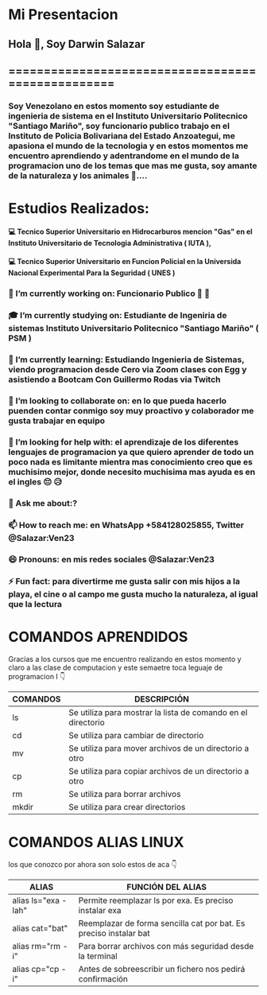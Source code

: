 # Mi Presentacion

## Hola 👋, Soy Darwin Salazar 

## ==================================================
### Soy Venezolano en estos momento soy estudiante de ingenieria de sistema en el Instituto Universitario Politecnico "Santiago Mariño", soy funcionario publico trabajo en el Instituto de Policia Bolivariana del Estado Anzoategui, me apasiona el mundo de la tecnologia y en estos momentos me encuentro aprendiendo y adentrandome en el mundo de la programacion uno de los temas que mas me gusta, soy amante de la naturaleza y los animales 🐶....

# Estudios Realizados:
#### 💻 Tecnico Superior Universitario en Hidrocarburos mencion "Gas" en el Instituto Universitario de Tecnologia Administrativa ( IUTA ),
#### 💻 Tecnico Superior Universitario en Funcion Policial en la Universida Nacional Experimental Para la Seguridad ( UNES )

### 🏢 I’m currently working on: Funcionario Publico 👮 🚓
### 🎓 I’m currently studying on: Estudiante de Ingeniria de sistemas Instituto Universitario Politecnico "Santiago Mariño" ( PSM )
### 🏫 I’m currently learning: Estudiando Ingenieria de Sistemas, viendo programacion desde Cero via Zoom clases con Egg y asistiendo a Bootcam Con Guillermo Rodas via Twitch
### 👯 I’m looking to collaborate on: en lo que pueda hacerlo puenden contar conmigo soy muy proactivo y colaborador me gusta trabajar en equipo 
### 🤔 I’m looking for help with: el aprendizaje de los diferentes lenguajes de programacion ya que quiero aprender de todo un poco nada es limitante mientra mas conocimiento creo que es muchisimo mejor, donde necesito muchisima mas ayuda es en el ingles 😔 😥
### 💬 Ask me about:?
### 📫 How to reach me: en WhatsApp +584128025855, Twitter @Salazar:Ven23
### 😄 Pronouns: en mis redes sociales @Salazar:Ven23
### ⚡ Fun fact: para divertirme me gusta salir con mis hijos a la playa, el cine o al campo me gusta mucho la naturaleza, al igual que la lectura


# COMANDOS APRENDIDOS
Gracias a los cursos que me encuentro realizando en estos momento y claro a las clase de computacion y este semaetre toca leguaje de programacion I 👇

| COMANDOS | DESCRIPCIÓN |
| ------ | ------ |
| ls | Se utiliza para mostrar la lista de comando en el directorio |
| cd | Se utiliza para cambiar de directorio |
| mv | Se utiliza para mover archivos de un directorio a otro |
| cp | Se utiliza para copiar archivos de un directorio a otro |
| rm | Se utiliza para borrar archivos  |
| mkdir | Se utiliza para crear directorios |


# COMANDOS ALIAS LINUX
los que conozco por ahora son solo estos de aca 👇

 ALIAS | FUNCIÓN DEL ALIAS |
| ---------- | ----------- |
| alias ls="exa -lah" | Permite reemplazar ls por exa. Es preciso instalar exa |
| alias cat="bat" | Reemplazar de forma sencilla cat por bat. Es preciso instalar bat |
| alias rm="rm -i" | Para borrar archivos con más seguridad desde la terminal |
| alias cp="cp -i" | Antes de sobreescribir un fichero nos pedirá confirmación  |


<!--
**Salazar-Ven23/Salazar-Ven23** is a ✨ _special_ ✨ repository because its `README.md` (this file) appears on your GitHub profile.

Here are some ideas to get you started:

- 🔭 I’m currently working on ...
- 🌱 I’m currently learning ...
- 👯 I’m looking to collaborate on ...
- 🤔 I’m looking for help with ...
- 💬 Ask me about ...
- 📫 How to reach me: ...
- 😄 Pronouns: ...
- ⚡ Fun fact: ...
-->
